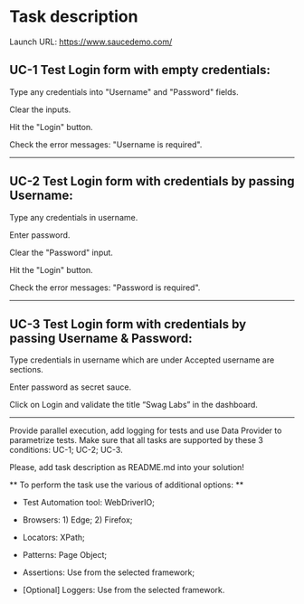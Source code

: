 # Task description

Launch URL: https://www.saucedemo.com/

## UC-1 Test Login form with empty credentials:

Type any credentials into "Username" and "Password" fields.

Clear the inputs.

Hit the "Login" button.

Check the error messages: "Username is required".

---

## UC-2 Test Login form with credentials by passing Username:

Type any credentials in username.

Enter password.

Clear the "Password" input.

Hit the "Login" button.

Check the error messages: "Password is required".

---

## UC-3 Test Login form with credentials by passing Username & Password:

Type credentials in username which are under Accepted username are sections.

Enter password as secret sauce.

Click on Login and validate the title “Swag Labs” in the dashboard.

---

Provide parallel execution, add logging for tests and use Data Provider to parametrize tests. Make sure that all tasks are supported by these 3 conditions: UC-1; UC-2; UC-3.

Please, add task description as README.md into your solution!

** To perform the task use the various of additional options: **

* Test Automation tool: WebDriverIO;

* Browsers: 1) Edge; 2) Firefox;

* Locators: XPath;

* Patterns: Page Object;

* Assertions: Use from the selected framework;

* \[Optional\] Loggers: Use from the selected framework.

